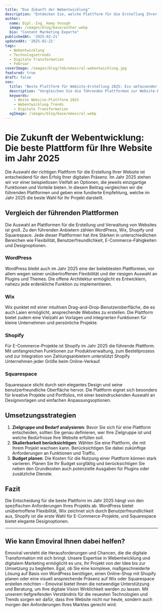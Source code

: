 ```yaml
---
title: "Die Zukunft der Webentwicklung"
description: "Entdecken Sie, welche Plattform für die Erstellung Ihrer Website im Jahr 2025 führend sein wird, und erfahren Sie, wie Emoviral Sie bei der Auswahl unterstützt."
author:
  name: Dipl.-Ing. Hamy Vosugh
  image: /images/blog/base/author.webp
  bio: "Content Marketing Experte"
publishedAt: '2025-02-21'
updatedAt: '2025-02-21'
tags:
  - Webentwicklung
  - Technologietrends
  - Digitale Transformation
  - Februar
coverImage: /images/blog/feb/emoviral-webentwicklung.jpg
featured: true
draft: false
seo:
  title: "Beste Plattform für Website-Erstellung 2025: Ein umfassender Vergleich"
  description: "Vergleichen Sie die führenden Plattformen zur Website-Erstellung im Jahr 2025 und finden Sie heraus, welche für Ihr Projekt am besten geeignet ist."
  keywords:
    - Beste Website-Plattform 2025
    - Webentwicklung Trends
    - Digitale Transformation
  ogImage: /images/blog/base/emoviral.webp
---
```


# Die Zukunft der Webentwicklung: Die beste Plattform für Ihre Website im Jahr 2025

Die Auswahl der richtigen Plattform für die Erstellung Ihrer Website ist entscheidend für den Erfolg Ihrer digitalen Präsenz. Im Jahr 2025 stehen wir vor einer beispiellosen Vielfalt an Optionen, die jeweils einzigartige Funktionen und Vorteile bieten. In diesem Beitrag vergleichen wir die führenden Plattformen und geben eine fundierte Empfehlung, welche im Jahr 2025 die beste Wahl für Ihr Projekt darstellt.

## Vergleich der führenden Plattformen

Die Auswahl an Plattformen für die Erstellung und Verwaltung von Websites ist groß. Zu den führenden Anbietern zählen WordPress, Wix, Shopify und Squarespace. Jede dieser Plattformen hat ihre Stärken in unterschiedlichen Bereichen wie Flexibilität, Benutzerfreundlichkeit, E-Commerce-Fähigkeiten und Designoptionen.

### WordPress
WordPress bleibt auch im Jahr 2025 eine der beliebtesten Plattformen, vor allem wegen seiner unübertroffenen Flexibilität und der riesigen Auswahl an Plugins und Themes. Die offene Architektur ermöglicht es Entwicklern, nahezu jede erdenkliche Funktion zu implementieren.

### Wix
Wix punktet mit einer intuitiven Drag-and-Drop-Benutzeroberfläche, die es auch Laien ermöglicht, ansprechende Websites zu erstellen. Die Plattform bietet zudem eine Vielzahl an Vorlagen und integrierten Funktionen für kleine Unternehmen und persönliche Projekte.

### Shopify
Für E-Commerce-Projekte ist Shopify im Jahr 2025 die führende Plattform. Mit umfangreichen Funktionen zur Produktverwaltung, zum Bestellprozess und zur Integration von Zahlungsanbietern unterstützt Shopify Unternehmen jeder Größe beim Online-Verkauf.

### Squarespace
Squarespace sticht durch sein elegantes Design und seine benutzerfreundliche Oberfläche hervor. Die Plattform eignet sich besonders für kreative Projekte und Portfolios, mit einer beeindruckenden Auswahl an Designvorlagen und einfachen Anpassungsoptionen.

## Umsetzungsstrategien

1. **Zielgruppe und Bedarf analysieren**: Bevor Sie sich für eine Plattform entscheiden, sollten Sie genau definieren, wer Ihre Zielgruppe ist und welche Bedürfnisse Ihre Website erfüllen soll.
2. **Skalierbarkeit berücksichtigen**: Wählen Sie eine Plattform, die mit Ihrem Projekt wachsen kann. Berücksichtigen Sie dabei zukünftige Anforderungen an Funktionen und Traffic.
3. **Budget planen**: Die Kosten für die Nutzung einer Plattform können stark variieren. Planen Sie Ihr Budget sorgfältig und berücksichtigen Sie neben den Grundkosten auch potenzielle Ausgaben für Plugins oder zusätzliche Dienste.

## Fazit

Die Entscheidung für die beste Plattform im Jahr 2025 hängt von den spezifischen Anforderungen Ihres Projekts ab. WordPress bietet unübertroffene Flexibilität, Wix zeichnet sich durch Benutzerfreundlichkeit aus, Shopify ist die erste Wahl für E-Commerce-Projekte, und Squarespace bietet elegante Designoptionen.

---

## Wie kann Emoviral Ihnen dabei helfen?

Emoviral versteht die Herausforderungen und Chancen, die die digitale Transformation mit sich bringt. Unsere Expertise in Webentwicklung und digitalem Marketing ermöglicht es uns, Ihr Projekt von der Idee bis zur Umsetzung zu begleiten. Egal, ob Sie eine komplexe, maßgeschneiderte Lösung auf Basis von WordPress benötigen, einen Online-Shop mit Shopify planen oder eine visuell ansprechende Präsenz auf Wix oder Squarespace erstellen möchten – Emoviral bietet Ihnen die notwendige Unterstützung und Beratung, um Ihre digitale Vision Wirklichkeit werden zu lassen. Mit unserem tiefgreifenden Verständnis für die neuesten Technologien und Trends sorgen wir dafür, dass Ihre Website nicht nur heute, sondern auch morgen den Anforderungen Ihres Marktes gerecht wird.